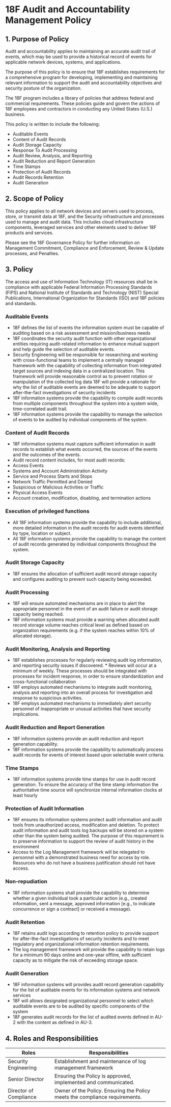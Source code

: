 # 18F Audit and Accountability Management Policy

## 1. Purpose of Policy
Audit and accountability applies to maintaining an accurate audit trail of events, which may be used to provide a historical record of events for applicable network devices, systems, and applications.

The purpose of this policy is to ensure that 18F establishes requirements for a comprehensive program for developing, implementing and maintaining relevant information to support the audit and accountability objectives and security posture of the organization.

The 18F program includes a library of policies that address federal and commercial requirements. These policies guide and govern the actions of 18F employees and contractors in conducting any United States (U.S.) business.

This policy is written to include the following:
*	Auditable Events
*	Content of Audit Records
*	Audit Storage Capacity
*	Response To Audit Processing
*	Audit Review, Analysis, and Reporting
*	Audit Reduction and Report Generation
*	Time Stamps
*	Protection of Audit Records
*	Audit Records Retention
*	Audit Generation

## 2. Scope of Policy
This policy applies to all network devices and servers used to process, store, or transmit data at 18F, and the Security infrastructure and processes used to manage and audit data. This includes cloud infrastructure components, leveraged services and other elements used to deliver 18F products and services.

Please see the 18F Governance Policy for further information on Management Commitment, Compliance and Enforcement, Review & Update processes, and Penalties.

## 3. Policy
The access and use of Information Technology (IT) resources shall be in compliance with applicable Federal Information Processing Standards (FIPS) and National Institute of Standards and Technology (NIST) Special Publications, International Organization for Standards (ISO) and 18F policies and standards.

### Auditable Events
* 18F defines the list of events the information system must be capable of auditing based on a risk assessment and mission/business needs
* 18F coordinates the security audit function with other organizational entities requiring audit-related information to enhance mutual support and help guide the selection of auditable events.
* Security Engineering will be responsible for researching and working with cross-functional teams to implement a centrally managed framework with the capability of collecting information from integrated target sources and indexing data in a centralized location. This framework will provide reasonable control as to prevent rotation or manipulation of the collected log data 18F will provide a rationale for why the list of auditable events are deemed to be adequate to support after-the-fact investigations of security incidents
* 18F information systems provide the capability to compile audit records from multiple components throughout the system into a system wide, time-correlated audit trail.
* 18F information systems provide the capability to manage the selection of events to be audited by individual components of the system.

### Content of Audit Records
* 18F information systems must capture sufficient information in audit records to establish what events occurred, the sources of the events and the outcomes of the events.
* Audit record content includes, for most audit records:
 * Access Events
 * Systems and Account Administration Activity
 * Service and Process Starts and Stops
 * Network Traffic Permitted and Denied
 * Suspicious or Malicious Activities or Traffic
 * Physical Access Events
 * Account creation, modification, disabling, and termination actions

### Execution of privileged functions
* All 18F information systems provide the capability to include additional, more detailed information in the audit records for audit events identified by type, location or subject.
* All 18F information systems provide the capability to manage the content of audit records generated by individual components throughout the system.

### Audit Storage Capacity
* 18F ensures the allocation of sufficient audit record storage capacity and configures auditing to prevent such capacity being exceeded.

### Audit Processing
* 18F will ensure automated mechanisms are in place to alert the appropriate personnel in the event of an audit failure or audit storage capacity being reached.
* 18F information systems must provide a warning when allocated audit record storage volume reaches critical level as defined based on organization requirements (e.g. if the system reaches within 10% of allocated storage).

### Audit Monitoring, Analysis and Reporting
* 18F establishes processes for regularly reviewing audit log information, and reporting security issues if discovered. * Reviews will occur at a minimum of weekly. These processes should be integrated with processes for incident response, in order to ensure standardization and cross-functional collaboration
* 18F employs automated mechanisms to integrate audit monitoring, analysis and reporting into an overall process for investigation and response to suspicious activities.
* 18F employs automated mechanisms to immediately alert security personnel of inappropriate or unusual activities that have security implications.

### Audit Reduction and Report Generation
* 18F information systems provide an audit reduction and report generation capability.
* 18F information systems provide the capability to automatically process audit records for events of interest based upon selectable event criteria.

### Time Stamps
* 18F information systems provide time stamps for use in audit record generation. To ensure the accuracy of the time stamp information the authoritative time source will synchronize internal information clocks at least hourly

### Protection of Audit Information
* 18F ensures its information systems protect audit information and audit tools from unauthorized access, modification and deletion. To protect audit information and audit tools log backups will be stored on a system other than the system being audited. The purpose of this requirement is to preserve information to support the review of audit history in the environment
* Access to the Log Management framework will be relegated to personnel with a demonstrated business need for access by role. Resources who do not have a business justification should not have access.

### Non-repudiation
* 18F information systems shall provide the capability to determine whether a given individual took a particular action (e.g., created information, sent a message, approved information [e.g., to indicate concurrence or sign a contract] or received a message).

### Audit Retention
* 18F retains audit logs according to retention policy to provide support for after-the-fact investigations of security incidents and to meet regulatory and organizational information retention requirements.
* The log management framework will provide the capability to retain logs for a minimum 90 days online and one-year offline, with sufficient capacity as to mitigate the risk of exceeding storage space.

### Audit Generation
* 18F information systems will provides audit record generation capability for the list of auditable events for its information systems and network services
* 18F will allows designated organizational personnel to select which auditable events are to be audited by specific components of the system
* 18F generates audit records for the list of audited events defined in AU-2 with the content as defined in AU-3.

## 4. Roles and Responsibilities
|Roles                         |Responsibilities                                               |
|------------------------------|---------------------------------------------------------------|
|Security Engineering          | Establishment and maintenance of log management framework
|Senior Director               | Ensuring the Policy is approved, implemented and communicated.|
|Director of Compliance        | Owner of the Policy. Ensuring the Policy meets the compliance requirements.|
